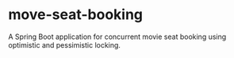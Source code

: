 # move-seat-booking
A Spring Boot application for concurrent movie seat booking using optimistic and pessimistic locking.
